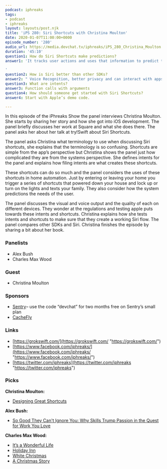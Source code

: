 ```yaml
---
podcast: iphreaks
tags:
- podcast
- iphreaks
layout: layouts/post.njk
title: 'iPS 280: Siri Shortcuts with Christina Moulton'
date: 2020-01-07T11:00:00+0000
episode_number: '280'
audio_url: https://media.devchat.tv/iphreaks/iPS_280_Christina_Moulton.mp3
duration: '45:10'
question1: How do Siri Shortcuts make predictions?
answer1: 'It tracks user actions and uses that information to predict the user’s needs.

'
question2: How is Siri better than other SDKs?
answer2: " Voice Recognition, better privacy and can interact with apps. \n"
question3: What are intents?
answer3: Function calls with arguments
question4: How should someone get started with Siri Shortcuts?
answer4: Start with Apple’s demo code.

---
```

In this episode of the iPhreaks Show the panel interviews Christina Moulton. She starts by sharing her story and how she got into iOS development. The panel briefly discusses her work at Square and what she does there. The panel asks her about her talk at try!Swift about Siri Shortcuts.

The panel asks Christina what terminology to use when discussing Siri shortcuts, she explains that the terminology is so confusing. Shortcuts are simple from the app’s perspective but Christina shows the panel just how complicated they are from the systems perspective. She defines intents for the panel and explains how filing intents are what creates these shortcuts.

These shortcuts can do so much and the panel considers the uses of these shortcuts in home automation. Just by entering or leaving your home you trigger a series of shortcuts that powered down your house and lock up or turn on the lights and texts your family. They also consider how the system predictions the needs of the user.

The panel discusses the visual and voice output and the quality of each on different devices. They wonder at the regulations and testing apple puts towards these intents and shortcuts. Christina explains how she tests intents and shortcuts to make sure that they create a working Siri flow. The panel compares other SDKs and Siri. Christina finishes the episode by sharing a bit about her book.

### **Panelists**

* Alex Bush
* Charles Max Wood

### **Guest**

* Christina Moulton

### **Sponsors**

* [Sentry](http://sentry.io/)– use the code “devchat” for two months free on Sentry’s small plan
* [CacheFly](https://www.cachefly.com/)

### **Links**

* [https://grokswift.com/](https://grokswift.com/ "https://grokswift.com/")
* [https://www.facebook.com/iphreaks/](https://www.facebook.com/iphreaks/ "https://www.facebook.com/iphreaks/")
* [https://twitter.com/iphreaks](https://twitter.com/iphreaks "https://twitter.com/iphreaks")

### **Picks**

**Christina Moulton:**

* [Designing Great Shortcuts](https://developer.apple.com/videos/play/wwdc2019/806/)

**Alex Bush:**

* [So Good They Can't Ignore You: Why Skills Trump Passion in the Quest for Work You Love](https://www.amazon.com/Good-They-Cant-Ignore-You/dp/1455509124/ref=sr_1_1?gclid=Cj0KCQiA9dDwBRC9ARIsABbedBNuqcVYlSalTPN_wg57izA5UvjzjMexSIKMlZLV9iCjrNKqsdHB5bgaAj93EALw_wcB&hvadid=322163692318&hvdev=c&hvlocphy=9029751&hvnetw=g&hvpos=1t2&hvqmt=e&hvrand=11647207013775394516&hvtargid=kwd-305767679665&hydadcr=21934_10172291&keywords=so+good+they+cant+ignore+you+book&qid=1578393294&sr=8-1)

**Charles Max Wood:**

* [It’s a Wonderful Life](https://www.imdb.com/title/tt0031500/?ref_=nv_sr_srsg_3)
* [Holiday Inn](https://www.imdb.com/title/tt0034862/?ref_=fn_al_tt_1)
* [White Christmas](https://www.imdb.com/title/tt0047673/?ref_=fn_al_tt_1)
* [A Christmas Story](https://www.imdb.com/title/tt0085334/?ref_=nv_sr_srsg_0)